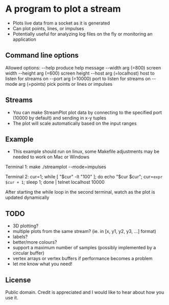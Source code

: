 # A program to plot a stream

- Plots live data from a socket as it is generated
- Can plot points, lines, or impulses
- Potentially useful for analyzing log files on the fly or monitoring an application 

## Command line options

Allowed options:
    --help                  produce help message
    --width arg (=800)      screen width
    --height arg (=600)     screen height
    --host arg (=localhost) host to listen for streams on
    --port arg (=10000)     port to listen for streams on
    --mode arg (=points)    pick points or lines or impulses

## Streams

- You can make StreamPlot plot data by connecting to the specified port (10000 by default) and sending in x-y tuples
- The plot will scale automatically based on the input ranges

## Example

- This example should run on linux, some Makefile adjustments may be needed to work on Mac or Windows

Terminal 1:
    make
    ./streamplot --mode=impulses

Terminal 2:
    cur=1; while [ "$cur" -lt "100" ]; do echo "$cur $cur"; cur=`expr $cur + 1`; sleep 1; done | telnet localhost 10000

After starting the while loop in the second terminal, watch as the plot is updated dynamically

## TODO

- 3D plotting?
- multiple plots from the same stream? (ie. in [x, y1, y2, y3, ...] format)
- labels?
- better/more colours?
- support a maximum number of samples (possibly implemented by a circular buffer)
- vertex arrays or vertex buffers if performance becomes a problem
- let me know what you need!

## License

Public domain. Credit is appreciated and I would like to hear about how you use it.
